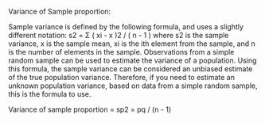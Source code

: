 Variance of Sample proportion:

Sample variance is defined by the following formula, and uses a slightly different notation:
s2 = Σ ( xi - x )2 / ( n - 1 )
where s2 is the sample variance, x is the sample mean, xi is the ith element from the sample, and n is the number of elements in the sample. 
Observations from a simple random sample can be used to estimate the variance of a population. Using this formula, the sample variance can be considered an unbiased estimate of the true population variance. Therefore, if you need to estimate an unknown population variance, based on data from a simple random sample, this is the formula to use.

Variance of sample proportion = sp2 = pq / (n - 1)